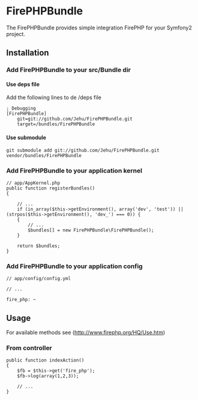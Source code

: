 FirePHPBundle
==========

The FirePHPBundle provides simple integration FirePHP for your Symfony2 project.


## Installation

### Add FirePHPBundle to your src/Bundle dir

#### Use deps file
Add the following lines to de /deps file

    ; Debugging
    [FirePHPBundle]
        git=git://github.com/Jehu/FirePHPBundle.git
        target=/bundles/FirePHPBundle

#### Use submodule

    git submodule add git://github.com/Jehu/FirePHPBundle.git vendor/bundles/FirePHPBundle

### Add FirePHPBundle to your application kernel

    // app/AppKernel.php
    public function registerBundles()
    {

		// ...
		if (in_array($this->getEnvironment(), array('dev', 'test')) || (strpos($this->getEnvironment(), 'dev_') === 0)) {
		{
			// ...
			$bundles[] = new FirePHPBundle\FirePHPBundle();
		}

		return $bundles;
    }

### Add FirePHPBundle to your application config

    // app/config/config.yml

	// ...

	fire_php: ~


## Usage

For available methods see (http://www.firephp.org/HQ/Use.htm)

### From controller

    public function indexAction()
    {
		$fb = $this->get('fire_php');
		$fb->log(array(1,2,3));

        // ...
    }


